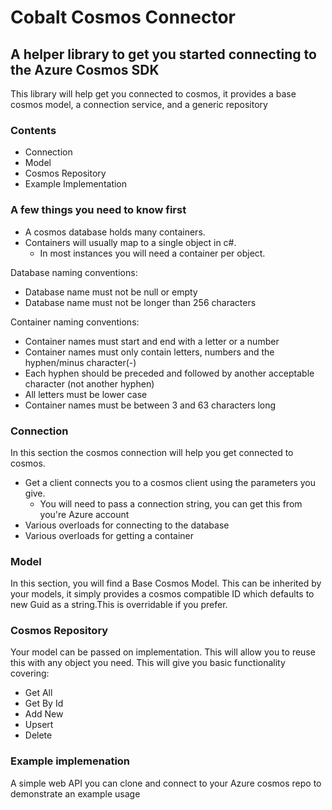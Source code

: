 # Cobalt Cosmos Connector
## A helper library to get you started connecting to the Azure Cosmos SDK
This library will help get you connected to cosmos, it provides a base cosmos model, a connection service, and a generic repository

### Contents 
- Connection
- Model
- Cosmos Repository
- Example Implementation


### A few things you need to know first

- A cosmos database holds many containers. 
- Containers will usually map to a single object in c#.
  - In most instances you will need a container per object.

Database naming conventions: 
- Database name must not be null or empty
- Database name must not be longer than 256 characters

Container naming conventions: 
- Container names must start and end with a letter or a number
- Container names must only contain letters, numbers and the hyphen/minus character(-)
- Each hyphen should be preceded and followed by another acceptable character (not another hyphen)
- All letters must be lower case
- Container names must be between 3 and 63 characters long



### Connection
In this section the cosmos connection will help you get connected to cosmos. 

- Get a client connects you to a cosmos client using the parameters you give. 
  - You will need to pass a connection string, you can get this from you're Azure account
- Various overloads for connecting to the database
- Various overloads for getting a container 

### Model
In this section, you will find a Base Cosmos Model. This can be inherited by your models, it simply provides a cosmos compatible ID which defaults to new Guid as a string.This is overridable if you prefer.

### Cosmos Repository
Your model can be passed on implementation. This will allow you to reuse this with any object you need.
This will give you basic functionality covering:
- Get All
- Get By Id
- Add New
- Upsert
- Delete

### Example implemenation

A simple web API you can clone and connect to your Azure cosmos repo to demonstrate an example usage